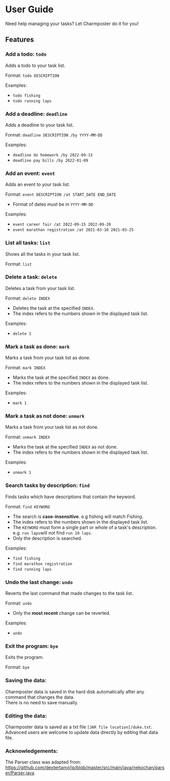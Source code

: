 # User Guide

Need help managing your tasks? Let Charmposter do it for you!


## Features 


### Add a todo: ```todo```

Adds a todo to your task list.

Format: ```todo DESCRIPTION```

Examples:

- ```todo fishing```
- ```todo running laps```


### Add a deadline: ```deadline```

Adds a deadline to your task list.

Format: ```deadline DESCRIPTION /by YYYY-MM-DD```

Examples:

- ```deadline do homework /by 2022-09-15```
- ```deadline pay bills /by 2022-01-09```


### Add an event: ```event```

Adds an event to your task list.

Format: ```event DESCRIPTION /at START_DATE END_DATE ```

- Format of dates must be in ```YYYY-MM-DD```

Examples:

- ```event career fair /at 2022-09-15 2022-09-20```
- ```event marathon registration /at 2021-03-10 2021-03-25```


### List all tasks: ```list```

Shows all the tasks in your task list.

Format: ```list```


### Delete a task: ```delete```

Deletes a task from your task list.

Format: ```delete INDEX```

- Deletes the task at the specified ```INDEX```.
- The index refers to the numbers shown in the displayed task list.

Examples:

- ```delete 1```


### Mark a task as done: ```mark```

Marks a task from your task list as done.

Format: ```mark INDEX```

- Marks the task at the specified ```INDEX``` as done.
- The index refers to the numbers shown in the displayed task list.

Examples:

- ```mark 1```


### Mark a task as not done: ```unmark```

Marks a task from your task list as not done.

Format: ```unmark INDEX```

- Marks the task at the specified ```INDEX``` as not done.
- The index refers to the numbers shown in the displayed task list.

Examples:

- ```unmark 1```


### Search tasks by description: ```find```

Finds tasks which have descriptions that contain the keyword.

Format: ```find KEYWORD```

- The search is **case-insensitive**. e.g fishing will match Fishing.
- The index refers to the numbers shown in the displayed task list.
- The ```KEYWORD``` must form a single part or whole of a task's description. e.g. ```run laps```will not find ```run 10 laps```.
- Only the description is searched.

Examples:

- ```find fishing```
- ```find marathon registration```
- ```find running laps```


### Undo the last change: ```undo```

Reverts the last command that made changes to the task list.

Format: ```undo```

- Only the **most recent** change can be reverted.

Examples:

- ```undo```


### Exit the program: ```bye```

Exits the program.

Format: ```bye```


### Saving the data:

Charmposter data is saved in the hard disk automatically after any command that changes the data.
<br>
There is no need to save manually.


### Editing the data:

Charmposter data is saved as a txt file ```[JAR file location]/duke.txt```. 
Advanced users are welcome to update data directly by editing that data file.


### Acknowledgements:

The Parser class was adapted from:
https://github.com/dextertanyj/ip/blob/master/src/main/java/nekochan/parser/Parser.java